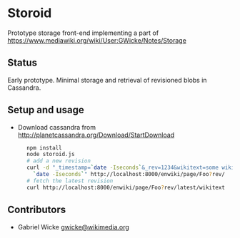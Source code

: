 # Storoid
  
  Prototype storage front-end implementing a part of
  <https://www.mediawiki.org/wiki/User:GWicke/Notes/Storage>

## Status
  Early prototype. Minimal storage and retrieval of revisioned blobs in Cassandra.

## Setup and usage
  * Download cassandra from
    <http://planetcassandra.org/Download/StartDownload>

```sh 
      npm install
      node storoid.js
      # add a new revision
      curl -d "_timestamp=`date -Iseconds`&_rev=1234&wikitext=some wikitext \
        `date -Iseconds`" http://localhost:8000/enwiki/page/Foo?rev/
      # fetch the latest revision
      curl http://localhost:8000/enwiki/page/Foo?rev/latest/wikitext
```

## Contributors
* Gabriel Wicke <gwicke@wikimedia.org>
